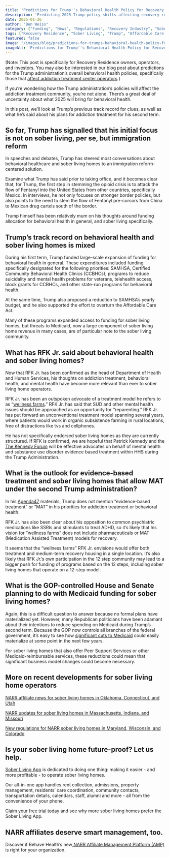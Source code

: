 ```yaml
---
title: 'Predictions for Trump''s Behavioral Health Policy for Recovery Residence  Operators in 2025<br/>'
description: 'Predicting 2025 Trump policy shifts affecting recovery residences: funding, MAT, regulations & operator impact.'
date: 2025-01-26
author: "Ben Weiss"
category: ["Funding", "News", "Regulations", "Recovery Industry", "Sober Living Management", "Sober Living Startup"]
tags: ["Recovery Residence", "Sober Living", "Trump", "Affordable Care Act", "Medicaid", "Samhsa", "Ccbhc", "Telehealth", "Dhhs", "Rfk Jr", "The Kennedy Forum", "Patrick Kennedy", "Mat", "Peer Support Services"]
featured: false
image: "/images/blog/predictions-for-trumps-behavioral-health-policy-for-recovery-residencenbsp-operators-in-2025.png"
imageAlt: 'Predictions for Trump''s Behavioral Health Policy for Recovery Residence  Operators in 2025<br/>'
---
```


(Note: This post is specifically for Recovery Residence owners, operators, and investors. You may also be interested in our blog post about predictions for the Trump administration’s overall behavioral health policies, specifically those that [affect addiction treatment center operators](<https://behavehealth.com/blog/2025/1/20/forecasting-trumps-behavioral-health-plan-for-addiction-treatment-providers-in-2025>).)

If you’re wondering how the Trump administration’s policies will affect the addiction treatment community, you’re not alone. There’s a great deal of uncertainty about what 2025 will bring for behavioral health. 

In this post, we’ll look at Trump’s previous track record for clues, as well as what he’s said about his plans for addiction treatment for his second term. 

## So far, Trump has signalled that his initial focus is not on sober living, per se, but immigration reform

In speeches and debates, Trump has steered most conversations about behavioral healthcare and sober living homes to an immigration reform-centered solution. 

Examine what Trump has said prior to taking office, and it becomes clear that, for Trump, the first step in stemming the opioid crisis is to attack the flow of Fentanyl into the United States from other countries, specifically Mexico. In interviews, he not only focuses on stronger border policies, but also points to the need to stem the flow of Fentanyl pre-cursors from China to Mexican drug cartels south of the border. 

Trump himself has been relatively mum on his thoughts around funding allocation for behavioral health in general, and sober living specifically.

## Trump’s track record on behavioral health and sober living homes is mixed

During his first term, Trump funded large-scale expansion of funding for behavioral health in general. These expenditures included funding specifically designated for the following priorities: SAMHSA, Certified Community Behavioral Health Clinics (CCBHCs), programs to reduce suicidality and mental health problems for veterans, telehealth access, block grants for CCBHCs, and other state-run programs for behavioral health. 

At the same time, Trump also proposed a reduction to SAMHSA’s yearly budget, and he also supported the effort to overturn the Affordable Care Act. 

Many of these programs expanded access to funding for sober living homes, but threats to Medicaid, now a large component of sober living home revenue in many cases, are of particular note to the sober living community. 

## What has RFK Jr. said about behavioral health and sober living homes?

Now that RFK Jr. has been confirmed as the head of Department of Health and Human Services, his thoughts on addiction treatment, behavioral health, and mental health have become more relevant than ever to sober living home operators. 

RFK Jr. has been an outspoken advocate of a treatment model he refers to as “[wellness farms](<https://www.yahoo.com/news/fact-check-yes-rfk-jr-030000179.html?guccounter=1&guce_referrer=aHR0cHM6Ly93d3cuZ29vZ2xlLmNvbS8&guce_referrer_sig=AQAAABv2KxXlG-bpeetp6CKNMHzudRaKFoLRoVUTjr4t_Vkybtv7NFEjUeCz1erRB62SocpQOqc5xOspLrCjbmU7IxYiunO7Ml7L7r6-dg30wnSaOXtyMayHtPDRnDdIUf3iK3oO9q-YTYCbMEa8dmkXa6SFaIQrqsCTrYMzbb7g0hFv>).” RFK Jr. has said that SUD and other mental health issues should be approached as an opportunity for “reparenting.” RFK Jr. has put forward an unconventional treatment model spanning several years, where patients would work in organic subsistence farming in rural locations, free of distractions like tvs and cellphones. 

He has not specifically endorsed sober living homes as they are currently structured. If RFK is confirmed, we are hopeful that Patrick Kennedy and the [The Kennedy Forum](<https://www.thekennedyforum.org/>) will be effective advocates on behalf of mental health and substance use disorder evidence based treatment within HHS during the Trump Administration.

## What is the outlook for evidence-based treatment and sober living homes that allow MAT under the second Trump administration?

In his [Agenda47](<https://www.donaldjtrump.com/agenda47>) materials, Trump does not mention “evidence-based treatment” or “MAT” in his priorities for addiction treatment or behavioral health. 

RFK Jr. has also been clear about his opposition to common psychiatric medications like SSRIs and stimulants to treat ADHD, so it’s likely that his vision for “wellness farms” does not include pharmaceuticals or MAT (Medication Assisted Treatment) models for recovery. 

It seems that the “wellness farms” RFK Jr. envisions would offer both treatment and medium-term recovery housing in a single location. It’s also likely that RFK Jr.’s own participation in the 12 step community may lead to a bigger push for funding of programs based on the 12 steps, including sober living homes that operate on a 12-step model. 

## What is the GOP-controlled House and Senate planning to do with Medicaid funding for sober living homes?

Again, this is a difficult question to answer because no formal plans have materialized yet. However, many Republican politicians have been adamant about their intentions to reduce spending on Medicaid during Trump’s second term. Because the GOP now controls all branches of the federal government, it’s easy to see how [significant cuts to Medicaid](<https://www.cbsnews.com/news/trump-gop-medicaid-proposals-cuts/>) could easily materialize at some point in the next few years. 

For sober living homes that also offer Peer Support Services or other Medicaid-reimbursable services, these reductions could mean that significant business model changes could become necessary. 

## More on recent developments for sober living home operators 

[NARR affiliate news for sober living homes in Oklahoma, Connecticut, and Utah](<../../../2024/11/22/narr-affiliate-news-for-sober-living-homes-in-oklahoma-connecticut-and-utah.html>)

[NARR updates for sober living homes in Massachusetts, Indiana, and Missouri](<../../../2024/10/21/narr-updates-for-sober-living-homes-in-massachusetts-indiana-and-missouri.html>)

[New regulations for NARR sober living homes in Maryland, Wisconsin, and Colorado](<../../../2024/10/27/new-regulations-for-narr-sober-living-homes-in-maryland-wisconsin-and-colorado.html>)

## Is your sober living home future-proof? Let us help.

[Sober Living App](<../../../../index.html>) is dedicated to doing one thing: making it easier - and more profitable - to operate sober living homes. 

Our all-in-one app handles rent collection, admissions, property management, residents’ care coordination, community contacts, transportation details, calendars, staff, alumni and more - all from the convenience of your phone. 

[Claim your free trial today](<https://behavehealth.com/get-started?__hstc=135632115.075701b9fb7ccd58adc7b5b57a792227.1708902226082.1722205853113.1722795767849.32&__hssc=135632115.7.1722795767849&__hsfp=3530606189>) and see why more sober living homes prefer the Sober Living App.

## NARR affiliates deserve smart management, too. 

Discover if Behave Health’s new[ NARR Affiliate Management Platform (AMP)](<https://behavehealth.com/narr-affiliate>) is right for your organization.